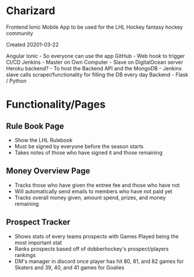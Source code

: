 # Charizard #
Frontend Ionic Mobile App to be used for the LHL Hockey fantasy hockey community

Created 20201-03-22

Angular
Ionic
	- So everyone can use the app
GitHub
	- Web hook to trigger CI/CD
Jenkins
	- Master on Own Computer
	- Slave on DigitalOcean server
Heroku backend?
	- To host the Backend API and the MongoDB
	- Jenkins slave calls scraper/functionality for filling the DB every day
Backend
	- Flask / Python

# Functionality/Pages #

## Rule Book Page ##
- Show the LHL Rulebook
- Must be signed by everyone before the season starts
- Takes notes of those who have signed it and those remaining

## Money Overview Page ##
- Tracks those who have given the entree fee and those who have not
- Will automatically send emails to members who have not paid yet
- Tracks overall money given, amount spend, prizes, and money remaining

## Prospect Tracker ##
- Shows stats of every teams prospects with Games Played being the most important stat
- Ranks prospects based off of dobberhockey's prospect/players rankings
- DM's manager in discord once player has hit 80, 81, and 82 games for Skaters and 39, 40, and 41 games for Goalies

